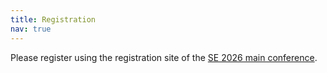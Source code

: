 ```yaml
---
title: Registration
nav: true
---
```


Please register using the registration site of the [SE 2026 main conference](https://se2026.inf.unibe.ch/en/attendance/registration/).
